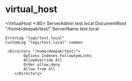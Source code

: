 # virtual_host

<VirtualHost *:80>
	ServerAdmin test.local
	DocumentRoot "/home/deepak/test/"
	ServerName test.local

	ErrorLog "logs/test.local"
	CustomLog "logs/test.local" common
	
	 <Directory "/home/deepak/test/">
    		Options Indexes FollowSymLinks
	    	AllowOverride All
    		Order allow,deny
	    	Allow from all
    	</Directory>
</VirtualHost>
